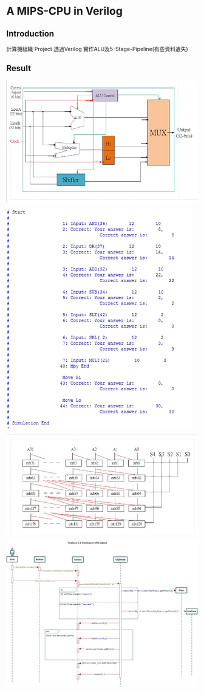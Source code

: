 # A MIPS-CPU in Verilog 

## Introduction

計算機組織 Project
透過Verilog 實作ALU及5-Stage-Pipeline(有些資料遺失)


## Result


![](https://github.com/HouHou0925/MIPS_CPU/blob/main/ALU/img/alu%20total.jpg)

![](https://github.com/HouHou0925/MIPS_CPU/blob/main/ALU/img/%E6%96%87%E5%AD%97%E7%B5%90%E6%9E%9C.jpg)

![](https://github.com/HouHou0925/MIPS_CPU/blob/main/ALU/img/%E4%BD%8D%E7%A7%BB.jpg)

![](https://github.com/HouHou0925/UML-Editor/blob/main/img/OO%E6%9C%9F%E6%9C%AB/UseCase%20A.1%20Creating%20an%20UML%20object.jpg)

